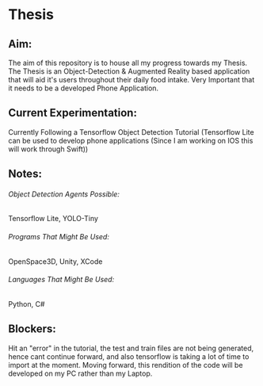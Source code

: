 # Thesis

## Aim:
The aim of this repository is to house all my progress towards my Thesis.
The Thesis is an Object-Detection & Augmented Reality based application that will aid it's users throughout their daily food intake.
Very Important that it needs to be a developed Phone Application.

## Current Experimentation:
Currently Following a Tensorflow Object Detection Tutorial (Tensorflow Lite can be used to develop phone applications (Since I am working on IOS this
will work through Swift))

## Notes:
###### Object Detection Agents Possible:
Tensorflow Lite,
YOLO-Tiny

###### Programs That Might Be Used:
OpenSpace3D,
Unity,
XCode

###### Languages That Might Be Used:
Python,
C#

## Blockers:
Hit an "error" in the tutorial, the test and train files are not being generated, hence cant continue forward, and also tensorflow is taking a lot of time to import at the moment.
Moving forward, this rendition of the code will be developed on my PC rather than my Laptop.

